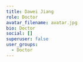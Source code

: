```yaml
---
title: Dawei Jiang
role: Doctor
avatar_filename: avatar.jpg
bio: Doctor
social: []
superuser: false
user_groups:
  - Doctor
---
```

